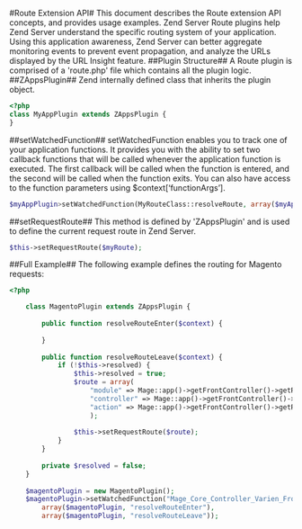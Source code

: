 #Route Extension API#
This document describes the Route extension API concepts, and provides usage examples.
Zend Server Route plugins help Zend Server understand the specific routing system of your application. Using this application awareness, Zend Server can better aggregate monitoring events to prevent event propagation, and analyze the URLs displayed by the URL Insight feature. 
##Plugin Structure##
A Route plugin is comprised of a 'route.php' file which contains all the plugin logic. 
##ZAppsPlugin##
Zend internally defined class that inherits the plugin object.
```php
<?php
class MyAppPlugin extends ZAppsPlugin {
}
```
##setWatchedFunction##
setWatchedFunction enables you to track one of your application functions. It provides you with the ability to set two callback functions that will be called whenever the application function is executed. The first callback will be called when the function is entered, and the second will be called when the function exits.
You can also have access to the function parameters using $context[‘functionArgs’].

```php
$myAppPlugin>setWatchedFunction(MyRouteClass::resolveRoute, array($myAppPlugin, ‘resolveRouteEnter’), array($myAppPlugin, ‘resolveRouteLeave’);
```
##setRequestRoute##
This method is defined by 'ZAppsPlugin' and is used to define the current request route in Zend Server. 
```php
$this->setRequestRoute($myRoute);
```
##Full Example##
The following example defines the routing for Magento requests:
```php
<?php

	class MagentoPlugin extends ZAppsPlugin {
		
		public function resolveRouteEnter($context) {
			
		}
		
		public function resolveRouteLeave($context) {
			if (!$this->resolved) {
				$this->resolved = true;	
				$route = array(					
					"module" => Mage::app()->getFrontController()->getRequest()->getModuleName(),
					"controller" => Mage::app()->getFrontController()->getRequest()->getControllerName(),
					"action" => Mage::app()->getFrontController()->getRequest()->getActionName()
					);
										
				$this->setRequestRoute($route);		
			}
		}		
		
		private $resolved = false;
	}
	
	$magentoPlugin = new MagentoPlugin();
	$magentoPlugin->setWatchedFunction("Mage_Core_Controller_Varien_Front::dispatch", 
		array($magentoPlugin, "resolveRouteEnter"), 
		array($magentoPlugin, "resolveRouteLeave"));
```
